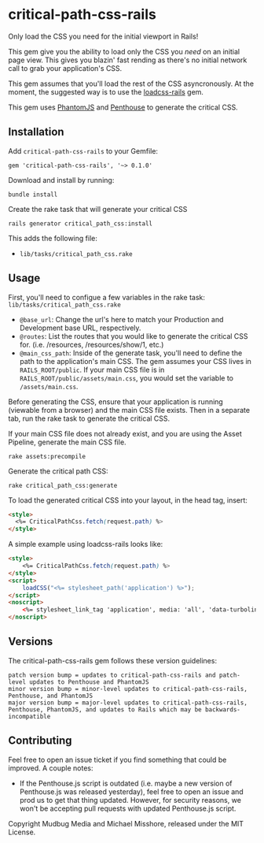# critical-path-css-rails

Only load the CSS you need for the initial viewport in Rails!

This gem give you the ability to load only the CSS you *need* on an initial page view. This gives you blazin' fast rending as there's no initial network call to grab your application's CSS.

This gem assumes that you'll load the rest of the CSS asyncronously. At the moment, the suggested way is to use the [loadcss-rails](https://github.com/michael-misshore/loadcss-rails) gem.

This gem uses [PhantomJS](https://github.com/colszowka/phantomjs-gem) and [Penthouse](https://github.com/pocketjoso/penthouse) to generate the critical CSS.


## Installation

Add `critical-path-css-rails` to your Gemfile:

```
gem 'critical-path-css-rails', '~> 0.1.0'
```

Download and install by running:

```
bundle install
```

Create the rake task that will generate your critical CSS

```
rails generator critical_path_css:install
```

This adds the following file:

* `lib/tasks/critical_path_css.rake`


## Usage

First, you'll need to configue a few variables in the rake task: `lib/tasks/critical_path_css.rake`

* `@base_url`: Change the url's here to match your Production and Development base URL, respectively.
* `@routes`: List the routes that you would like to generate the critical CSS for. (i.e. /resources, /resources/show/1, etc.)
* `@main_css_path`: Inside of the generate task, you'll need to define the path to the application's main CSS. The gem assumes your CSS lives in `RAILS_ROOT/public`. If your main CSS file is in `RAILS_ROOT/public/assets/main.css`, you would set the variable to `/assets/main.css`.


Before generating the CSS, ensure that your application is running (viewable from a browser) and the main CSS file exists. Then in a separate tab, run the rake task to generate the critical CSS.

If your main CSS file does not already exist, and you are using the Asset Pipeline, generate the main CSS file.
```
rake assets:precompile
```
Generate the critical path CSS:
```
rake critical_path_css:generate
```


To load the generated critical CSS into your layout, in the head tag, insert:

```html
<style>
  <%= CriticalPathCss.fetch(request.path) %>
</style>
```

A simple example using loadcss-rails looks like:

```html
<style>
    <%= CriticalPathCss.fetch(request.path) %>
</style>
<script>
    loadCSS("<%= stylesheet_path('application') %>");
</script>
<noscript>
    <%= stylesheet_link_tag 'application', media: 'all', 'data-turbolinks-track' => true %>
</noscript>
```


## Versions

The critical-path-css-rails gem follows these version guidelines:

```
patch version bump = updates to critical-path-css-rails and patch-level updates to Penthouse and PhantomJS
minor version bump = minor-level updates to critical-path-css-rails, Penthouse, and PhantomJS
major version bump = major-level updates to critical-path-css-rails, Penthouse, PhantomJS, and updates to Rails which may be backwards-incompatible
```

## Contributing

Feel free to open an issue ticket if you find something that could be improved. A couple notes:

* If the Penthouse.js script is outdated (i.e. maybe a new version of Penthouse.js was released yesterday), feel free to open an issue and prod us to get that thing updated. However, for security reasons, we won't be accepting pull requests with updated Penthouse.js script.

Copyright Mudbug Media and Michael Misshore, released under the MIT License.